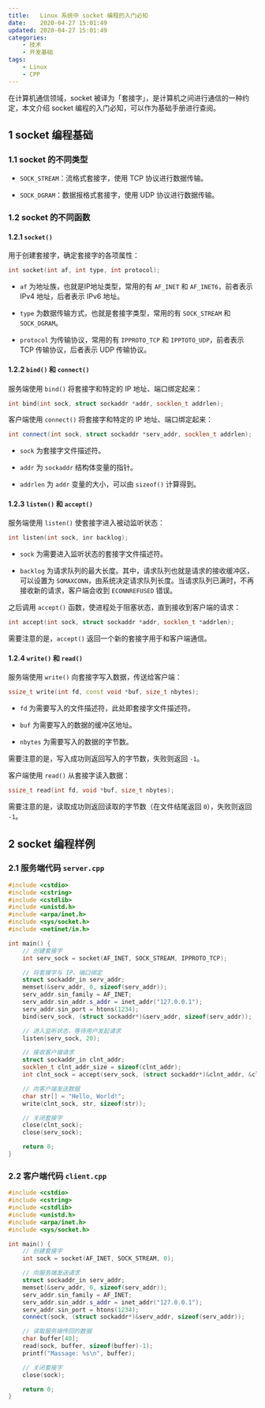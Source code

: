 ```yaml
---
title:   Linux 系统中 socket 编程的入门必知
date:    2020-04-27 15:01:49
updated: 2020-04-27 15:01:49
categories:
    - 技术
    - 开发基础
tags:
    - Linux
    - CPP
---
```


在计算机通信领域，socket 被译为「套接字」，是计算机之间进行通信的一种约定，本文介绍 socket 编程的入门必知，可以作为基础手册进行查阅。

<!-- more -->

## 1 socket 编程基础

### 1.1 socket 的不同类型

- `SOCK_STREAM`：流格式套接字，使用 TCP 协议进行数据传输。

- `SOCK_DGRAM`：数据报格式套接字，使用 UDP 协议进行数据传输。

### 1.2 socket 的不同函数

#### 1.2.1 `socket()`

用于创建套接字，确定套接字的各项属性：

```cpp
int socket(int af, int type, int protocol);
```

- `af` 为地址族，也就是IP地址类型，常用的有 `AF_INET` 和 `AF_INET6`，前者表示 IPv4 地址，后者表示 IPv6 地址。

- `type` 为数据传输方式，也就是套接字类型，常用的有 `SOCK_STREAM` 和 `SOCK_DGRAM`。

- `protocol` 为传输协议，常用的有 `IPPROTO_TCP` 和 `IPPTOTO_UDP`，前者表示 TCP 传输协议，后者表示 UDP 传输协议。

#### 1.2.2 `bind()` 和 `connect()`

服务端使用 `bind()` 将套接字和特定的 IP 地址、端口绑定起来：

```cpp
int bind(int sock, struct sockaddr *addr, socklen_t addrlen);
```

客户端使用 `connect()` 将套接字和特定的 IP 地址、端口绑定起来：

```cpp
int connect(int sock, struct sockaddr *serv_addr, socklen_t addrlen);
```

- `sock` 为套接字文件描述符。

- `addr` 为 `sockaddr` 结构体变量的指针。

- `addrlen` 为 `addr` 变量的大小，可以由 `sizeof()` 计算得到。

#### 1.2.3 `listen()` 和 `accept()`

服务端使用 `listen()` 使套接字进入被动监听状态：

```cpp
int listen(int sock, inr backlog);
```

- `sock` 为需要进入监听状态的套接字文件描述符。

- `backlog` 为请求队列的最大长度。其中，请求队列也就是请求的接收缓冲区，可以设置为 `SOMAXCONN`，由系统决定请求队列长度。当请求队列已满时，不再接收新的请求，客户端会收到 `ECONNREFUSED` 错误。

之后调用 `accept()` 函数，使进程处于阻塞状态，直到接收到客户端的请求：

```cpp
int accept(int sock, struct sockaddr *addr, socklen_t *addrlen);
```

需要注意的是，`accept()` 返回一个新的套接字用于和客户端通信。

#### 1.2.4 `write()` 和 `read()`

服务端使用 `write()` 向套接字写入数据，传送给客户端：

```cpp
ssize_t write(int fd, const void *buf, size_t nbytes);
```

- `fd` 为需要写入的文件描述符，此处即套接字文件描述符。

- `buf` 为需要写入的数据的缓冲区地址。

- `nbytes` 为需要写入的数据的字节数。

需要注意的是，写入成功则返回写入的字节数，失败则返回 `-1`。

客户端使用 `read()` 从套接字读入数据：

```cpp
ssize_t read(int fd, void *buf, size_t nbytes);
```

需要注意的是，读取成功则返回读取的字节数（在文件结尾返回 `0`），失败则返回 `-1`。

## 2 socket 编程样例

### 2.1 服务端代码 `server.cpp`

```cpp
#include <cstdio>
#include <cstring>
#include <cstdlib>
#include <unistd.h>
#include <arpa/inet.h>
#include <sys/socket.h>
#include <netinet/in.h>

int main() {
    // 创建套接字
    int serv_sock = socket(AF_INET, SOCK_STREAM, IPPROTO_TCP);

    // 将套接字与 IP、端口绑定
    struct sockaddr_in serv_addr;
    memset(&serv_addr, 0, sizeof(serv_addr));
    serv_addr.sin_family = AF_INET;
    serv_addr.sin_addr.s_addr = inet_addr("127.0.0.1");
    serv_addr.sin_port = htons(1234);
    bind(serv_sock, (struct sockaddr*)&serv_addr, sizeof(serv_addr));

    // 进入监听状态，等待用户发起请求
    listen(serv_sock, 20);

    // 接收客户端请求
    struct sockaddr_in clnt_addr;
    socklen_t clnt_addr_size = sizeof(clnt_addr);
    int clnt_sock = accept(serv_sock, (struct sockaddr*)&clnt_addr, &clnt_addr_size);

    // 向客户端发送数据
    char str[] = "Hello, World!";
    write(clnt_sock, str, sizeof(str));

    // 关闭套接字
    close(clnt_sock);
    close(serv_sock);

    return 0;
}
```

### 2.2 客户端代码 `client.cpp`

```cpp
#include <cstdio>
#include <cstring>
#include <cstdlib>
#include <unistd.h>
#include <arpa/inet.h>
#include <sys/socket.h>

int main() {
    // 创建套接字
    int sock = socket(AF_INET, SOCK_STREAM, 0);

    // 向服务端发送请求
    struct sockaddr_in serv_addr;
    memset(&serv_addr, 0, sizeof(serv_addr));
    serv_addr.sin_family = AF_INET;
    serv_addr.sin_addr.s_addr = inet_addr("127.0.0.1");
    serv_addr.sin_port = htons(1234);
    connect(sock, (struct sockaddr*)&serv_addr, sizeof(serv_addr));

    // 读取服务端传回的数据
    char buffer[40];
    read(sock, buffer, sizeof(buffer)-1);
    printf("Massage: %s\n", buffer);

    // 关闭套接字
    close(sock);

    return 0;
}
```
